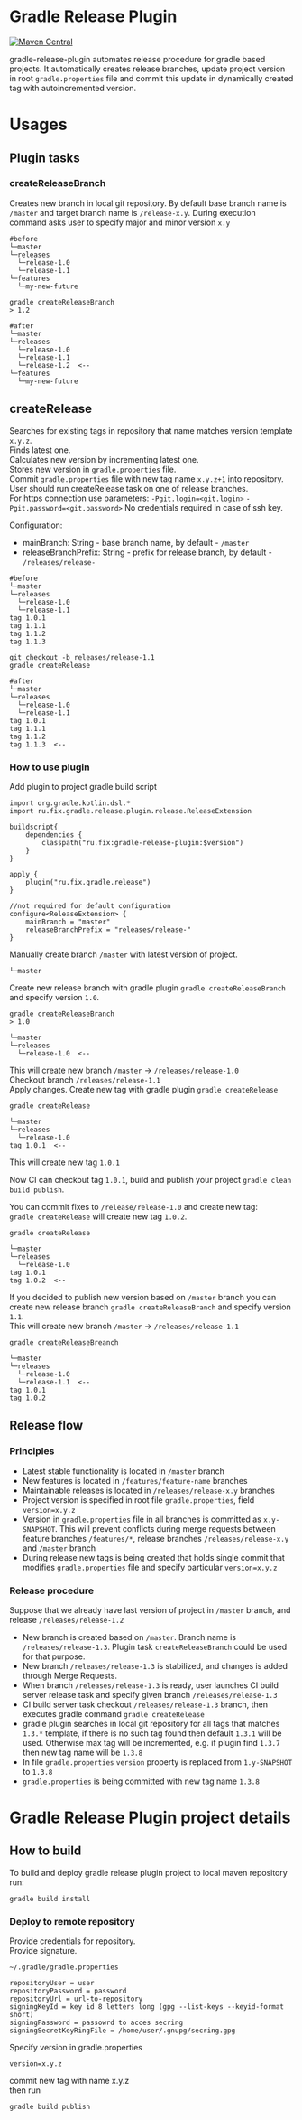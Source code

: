 # Gradle Release Plugin
[![Maven Central](https://img.shields.io/maven-central/v/ru.fix/gradle-release-plugin.svg)](http://search.maven.org/#search%7Cga%7C1%7Cg%3A%22ru.fix%22)

gradle-release-plugin automates release procedure for gradle based projects. 
It automatically creates release branches, update project version in root `gradle.properties` file 
and commit this update in dynamically created tag with autoincremented version.

# Usages

## Plugin tasks

### createReleaseBranch
Creates new branch in local git repository. 
By default base branch name is `/master` and target branch name is `/release-x.y`. 
During execution command asks user to specify major and minor version `x.y`
 
```
#before
└─master
└─releases
  └─release-1.0
  └─release-1.1
└─features
  └─my-new-future

gradle createReleaseBranch
> 1.2

#after
└─master
└─releases
  └─release-1.0
  └─release-1.1
  └─release-1.2  <--
└─features
  └─my-new-future
``` 
 
## createRelease 
Searches for existing tags in repository that name matches version template `x.y.z`.    
Finds latest one.    
Calculates new version by incrementing latest one.    
Stores new version in `gradle.properties` file.     
Commit `gradle.properties` file with new tag name `x.y.z+1` into repository.  
User should run createRelease task on one of release branches.  
For https connection use parameters: `-Pgit.login=<git.login>` `-Pgit.password=<git.password>`
No credentials required in case of ssh key.
    
Configuration:
 * mainBranch: String - base branch name, by default - `/master`
 * releaseBranchPrefix: String - prefix for release branch, by default - `/releases/release-`

```
#before
└─master
└─releases
  └─release-1.0
  └─release-1.1
tag 1.0.1
tag 1.1.1
tag 1.1.2
tag 1.1.3

git checkout -b releases/release-1.1 
gradle createRelease

#after
└─master
└─releases
  └─release-1.0
  └─release-1.1
tag 1.0.1
tag 1.1.1
tag 1.1.2
tag 1.1.3  <--
``` 

### How to use plugin

Add plugin to project gradle build script
```
import org.gradle.kotlin.dsl.*
import ru.fix.gradle.release.plugin.release.ReleaseExtension

buildscript{
    dependencies {
        classpath("ru.fix:gradle-release-plugin:$version")
    }
}

apply {
    plugin("ru.fix.gradle.release")
}

//not required for default configuration
configure<ReleaseExtension> {
    mainBranch = "master"
    releaseBranchPrefix = "releases/release-"
}
```
Manually create branch `/master` with latest version of project.  
```
└─master
```
Create new release branch with gradle plugin `gradle createReleaseBranch`  and specify version `1.0`.
```
gradle createReleaseBranch
> 1.0

└─master
└─releases
  └─release-1.0  <--
```  
This will create new branch `/master` -> `/releases/release-1.0`  
Checkout branch `/releases/release-1.1`  
Apply changes. 
Create new tag with gradle plugin `gradle createRelease`
```
gradle createRelease

└─master
└─releases
  └─release-1.0
tag 1.0.1  <--
```  
This will create new tag `1.0.1`

Now CI can checkout tag `1.0.1`, build and publish your project `gradle clean build publish`.

You can commit fixes to `/release/release-1.0` and create new tag:  
`gradle createRelease` will create new tag `1.0.2`.
```
gradle createRelease

└─master
└─releases
  └─release-1.0
tag 1.0.1
tag 1.0.2  <--
```  
If you decided to publish new version based on `/master` branch you can create new release
branch `gradle createReleaseBranch` and specify version `1.1`.  
This will create new branch `/master` -> `/releases/release-1.1`
```
gradle createReleaseBreanch

└─master
└─releases
  └─release-1.0
  └─release-1.1  <--
tag 1.0.1
tag 1.0.2
```  

## Release flow
### Principles
- Latest stable functionality is located in `/master` branch
- New features is located in `/features/feature-name` branches
- Maintainable releases is located in `/releases/release-x.y` branches
- Project version is specified in root file `gradle.properties`, field `version=x.y.z`
- Version in `gradle.properties` file in all branches is committed as `x.y-SNAPSHOT`. 
 This will prevent conflicts during merge requests between feature branches `/features/*`,
 release branches `/releases/release-x.y` and `/master` branch
- During release new tags is being created that holds single commit that modifies `gradle.properties` file 
and specify particular `version=x.y.z`

### Release procedure
Suppose that we already have last version of project in `/master` branch, and release `/releases/release-1.2`
- New branch is created based on `/master`. 
Branch name is `/releases/release-1.3`. 
Plugin task `createReleaseBranch` could be used for that purpose.
- New branch `/releases/release-1.3` is stabilized, and changes is added through Merge Requests.
- When branch `/releases/release-1.3` is ready, user launches CI build server release task and specify given branch
 `/releases/release-1.3`
- CI build server task checkout `/releases/release-1.3` branch, then executes gradle command `gradle createRelease`
- gradle plugin searches in local git repository for all tags that matches `1.3.*` template, if there is no such 
tag found 
then default `1.3.1` will be used. Otherwise max tag will be incremented, e.g. if plugin find `1.3.7` then new tag 
name will be `1.3.8`  
- In file `gradle.properties` `version` property is replaced from `1.y-SNAPSHOT` to `1.3.8`
- `gradle.properties` is being committed with new tag name `1.3.8`

# Gradle Release Plugin project details    
## How to build
To build and deploy gradle release plugin project to local maven repository run:
```
gradle build install
```

### Deploy to remote repository
Provide credentials for repository.  
Provide signature.  
```
~/.gradle/gradle.properties

repositoryUser = user
repositoryPassword = password
repositoryUrl = url-to-repository
signingKeyId = key id 8 letters long (gpg --list-keys --keyid-format short)
signingPassword = passowrd to acces secring
signingSecretKeyRingFile = /home/user/.gnupg/secring.gpg
```
Specify version in
gradle.properties
```
version=x.y.z
```
commit new tag with name x.y.z  
then run
```
gradle build publish
```
